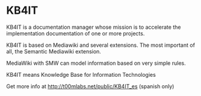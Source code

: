 KB4IT
=====

KB4IT is a documentation manager whose mission is to accelerate the implementation documentation of one or more projects.


KB4IT is based on Mediawiki and several extensions. The most important of all, the Semantic Mediawiki extension.

MediaWiki with SMW can model information based on very simple rules.

KB4IT means Knowledge Base for Information Technologies

Get more info at http://t00mlabs.net/public/KB4IT_es (spanish only) 
